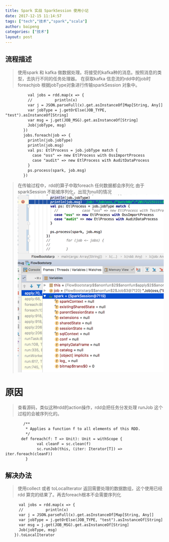 ```yaml
---
title: Spark 实战 SparkSession 使用小记
date: 2017-12-15 11:14:57
tags: ["tech","技术","spark","scala"]
author: baipeng
categories: ["技术"]
layout: post
---
```


## 流程描述

> 使用spark 和 kafka 做数据处理。将接受的kafka种的消息。按照消息的类型，去执行不同的任务处理器。
> 在获取kafka 信息流的rdd中的job时  foreachjob  根据jobType对象进行传输sparkSession 对象中。

```
          val jobs = rdd.map(x => {
          //          println(x)
          var j = JSON.parseFull(x).get.asInstanceOf[Map[String, Any]]
          var jobType = j.getOrElse(JOB_TYPE, "test").asInstanceOf[String]
          var msg = j.get(JOB_MSG).get.asInstanceOf[String]
          Job(jobType, msg)
        })
		jobs.foreach(job => {
          println(job.jobType)
          println(job.msg)
          val ps: EtlProcess = job.jobType match {
            case "oss" => new EtlProcess with OssImportProcess
            case "audit" => new EtlProcess with AuditDataProcess
          }
          ps.process(spark, job.msg)
        })
```		
> 在传输过程中，rdd的算子中取foreach 任何数据都会序列化 由于sparkSession 不能被序列化，出现为null的情况
![image.png](/images/8f767a56c7326e3ad4d1eab7e4aa65e4.png)

# 原因
> 查看源码，类似这种rdd的action操作，rdd会把任务分发处理 runJob 这个过程的会被序列化的。

		    /**
             * Applies a function f to all elements of this RDD.
             */
           def foreach(f: T => Unit): Unit = withScope {
                  val cleanF = sc.clean(f)
                  sc.runJob(this, (iter: Iterator[T]) => iter.foreach(cleanF))
             }
			 
 ## 解决办法
 > 使用collect 或者 toLocalIterator 返回需要处理的数据数组，这个使用已经rdd 算完的结果了。再去foreach根本不会需要序列化
		
          val jobs = rdd.map(x => {
          //          println(x)
          var j = JSON.parseFull(x).get.asInstanceOf[Map[String, Any]]
          var jobType = j.getOrElse(JOB_TYPE, "test").asInstanceOf[String]
          var msg = j.get(JOB_MSG).get.asInstanceOf[String]
          Job(jobType, msg)
        }).toLocalIterator